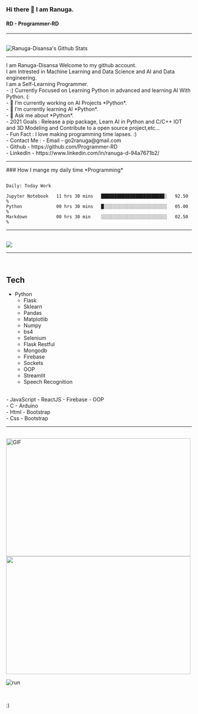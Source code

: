 ### Hi there 👋 I am Ranuga.
#### RD - Programmer-RD
<hr>
<br>
<img align="center" src="https://github-readme-stats.vercel.app/api?username=Programmer-RD&show_icons=true&hide_border=true" alt="Ranuga-Disansa's Github Stats">
<br>
<hr>
I am Ranuga-Disansa Welcome to my github account.
<br>
I am Intrested in Machine Learning and Data Science and AI and Data engineering.
<br>
I am a Self-Learning Programmer.
<br>
- :) Currently Focused on Learning Python in advanced and learning AI With Python. (:
<br>
- 🔭 I’m currently working on AI Projects *Python*.
<br>
- 🌱 I’m currently learning AI *Python*.
<br>
- 💬 Ask me about *Python*.
<br>
- 2021 Goals : Release a pip package, Learn AI in Python and C/C++ IOT and 3D Modeling and Contribute to a open source project,etc...
<br>
- Fun Fact : I love making programming time lapses. :)
<br>
- Contact Me :
  - Email - go2ranuga@gmail.com
  <br>
  - Github - https://github.com/Programmer-RD
  <br>
  - LinkedIn -  https://www.linkedin.com/in/ranuga-d-94a7671b2/
  
<hr>
### How I mange my daily time *Programming*
<br>

<!--START_SECTION:waka-->
```text

Daily: Today Work

Jupyter Notebook   11 hrs 30 mins   ████████████████████████░   92.50 % 
Python             00 hrs 30 mins   █░░░░░░░░░░░░░░░░░░░░░░░░   05.00 % 
Markdown           00 hrs 30 min    ░░░░░░░░░░░░░░░░░░░░░░░░░   02.50 % 
```

<!--END_SECTION:waka-->
<hr>

<br>
<img align="center" src="https://github-readme-stats.vercel.app/api/top-langs/?username=Programmer-RD" />
<br>

--------------------------------------------------------------------------------------------------------------------------------------------------------------------
<br>

## Tech

- Python
  - Flask
  - Sklearn
  - Pandas
  - Matplotlib
  - Numpy
  - bs4
  - Selenium
  - Flask Restful
  - Mongodb
  - Firebase
  - Sockets
  - OOP
  - Streamlit
  - Speech Recognition
<br>
- JavaScript
  - ReactJS
  - Firebase
  - OOP
<br>
- C
  - Arduino
<br>
- Html
  - Bootstrap
<br>
- Css
  - Bootstrap

<br>

<hr>

<br>

<img align="center" alt="GIF" src="https://github.com/abhisheknaiidu/abhisheknaiidu/blob/master/code.gif?raw=true" width="500" height="320" />

<img align="center" src="https://media.tenor.com/images/4706603d96f302497a3174eb49a766e7/tenor.gif" width="500" height="320">

![run](https://media0.giphy.com/media/WfwzZpfH8Ejra/giphy.gif)

<br>

:)
